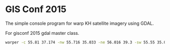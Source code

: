 # GIS Conf 2015
The simple console program for warp KH satellite imagery using GDAL.

For gisconf 2015 gdal master class. 

``` bash
warper -c 55.81 37.174 -nw 55.716 35.033 -ne 56.016 39.3 -sw 55.55 35.016 -se 55.866 39.383 DS1007-1056DF103.vrt
```
